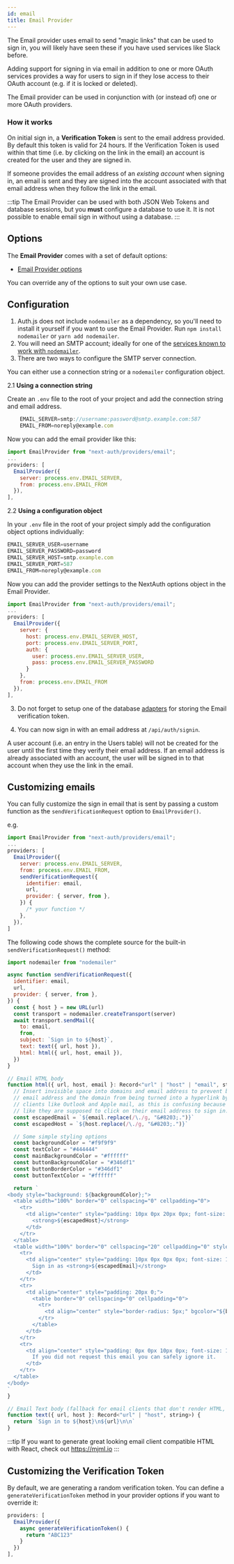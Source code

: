 ```yaml
---
id: email
title: Email Provider
---
```


The Email provider uses email to send "magic links" that can be used to sign in, you will likely have seen these if you have used services like Slack before.

Adding support for signing in via email in addition to one or more OAuth services provides a way for users to sign in if they lose access to their OAuth account (e.g. if it is locked or deleted).

The Email provider can be used in conjunction with (or instead of) one or more OAuth providers.

### How it works

On initial sign in, a **Verification Token** is sent to the email address provided. By default this token is valid for 24 hours. If the Verification Token is used within that time (i.e. by clicking on the link in the email) an account is created for the user and they are signed in.

If someone provides the email address of an _existing account_ when signing in, an email is sent and they are signed into the account associated with that email address when they follow the link in the email.

:::tip
The Email Provider can be used with both JSON Web Tokens and database sessions, but you **must** configure a database to use it. It is not possible to enable email sign in without using a database.
:::

## Options

The **Email Provider** comes with a set of default options:

- [Email Provider options](/guides/providers/email)

You can override any of the options to suit your own use case.

## Configuration

1. Auth.js does not include `nodemailer` as a dependency, so you'll need to install it yourself if you want to use the Email Provider. Run `npm install nodemailer` or `yarn add nodemailer`.
2. You will need an SMTP account; ideally for one of the [services known to work with `nodemailer`](https://community.nodemailer.com/2-0-0-beta/setup-smtp/well-known-services/).
3. There are two ways to configure the SMTP server connection.

You can either use a connection string or a `nodemailer` configuration object.

2.1 **Using a connection string**

Create an `.env` file to the root of your project and add the connection string and email address.

```js title=".env" {1}
	EMAIL_SERVER=smtp://username:password@smtp.example.com:587
	EMAIL_FROM=noreply@example.com
```

Now you can add the email provider like this:

```js {3} title="pages/api/auth/[...nextauth].js"
import EmailProvider from "next-auth/providers/email";
...
providers: [
  EmailProvider({
    server: process.env.EMAIL_SERVER,
    from: process.env.EMAIL_FROM
  }),
],
```

2.2 **Using a configuration object**

In your `.env` file in the root of your project simply add the configuration object options individually:

```js title=".env"
EMAIL_SERVER_USER=username
EMAIL_SERVER_PASSWORD=password
EMAIL_SERVER_HOST=smtp.example.com
EMAIL_SERVER_PORT=587
EMAIL_FROM=noreply@example.com
```

Now you can add the provider settings to the NextAuth options object in the Email Provider.

```js title="pages/api/auth/[...nextauth].js"
import EmailProvider from "next-auth/providers/email";
...
providers: [
  EmailProvider({
    server: {
      host: process.env.EMAIL_SERVER_HOST,
      port: process.env.EMAIL_SERVER_PORT,
      auth: {
        user: process.env.EMAIL_SERVER_USER,
        pass: process.env.EMAIL_SERVER_PASSWORD
      }
    },
    from: process.env.EMAIL_FROM
  }),
],
```

3. Do not forget to setup one of the database [adapters](/reference/adapters/overview) for storing the Email verification token.

4. You can now sign in with an email address at `/api/auth/signin`.

A user account (i.e. an entry in the Users table) will not be created for the user until the first time they verify their email address. If an email address is already associated with an account, the user will be signed in to that account when they use the link in the email.

## Customizing emails

You can fully customize the sign in email that is sent by passing a custom function as the `sendVerificationRequest` option to `EmailProvider()`.

e.g.

```js {3} title="pages/api/auth/[...nextauth].js"
import EmailProvider from "next-auth/providers/email";
...
providers: [
  EmailProvider({
    server: process.env.EMAIL_SERVER,
    from: process.env.EMAIL_FROM,
    sendVerificationRequest({
      identifier: email,
      url,
      provider: { server, from },
    }) {
      /* your function */
    },
  }),
]
```

The following code shows the complete source for the built-in `sendVerificationRequest()` method:

```js
import nodemailer from "nodemailer"

async function sendVerificationRequest({
  identifier: email,
  url,
  provider: { server, from },
}) {
  const { host } = new URL(url)
  const transport = nodemailer.createTransport(server)
  await transport.sendMail({
    to: email,
    from,
    subject: `Sign in to ${host}`,
    text: text({ url, host }),
    html: html({ url, host, email }),
  })
}

// Email HTML body
function html({ url, host, email }: Record<"url" | "host" | "email", string>) {
  // Insert invisible space into domains and email address to prevent both the
  // email address and the domain from being turned into a hyperlink by email
  // clients like Outlook and Apple mail, as this is confusing because it seems
  // like they are supposed to click on their email address to sign in.
  const escapedEmail = `${email.replace(/\./g, "&#8203;.")}`
  const escapedHost = `${host.replace(/\./g, "&#8203;.")}`

  // Some simple styling options
  const backgroundColor = "#f9f9f9"
  const textColor = "#444444"
  const mainBackgroundColor = "#ffffff"
  const buttonBackgroundColor = "#346df1"
  const buttonBorderColor = "#346df1"
  const buttonTextColor = "#ffffff"

  return `
<body style="background: ${backgroundColor};">
  <table width="100%" border="0" cellspacing="0" cellpadding="0">
    <tr>
      <td align="center" style="padding: 10px 0px 20px 0px; font-size: 22px; font-family: Helvetica, Arial, sans-serif; color: ${textColor};">
        <strong>${escapedHost}</strong>
      </td>
    </tr>
  </table>
  <table width="100%" border="0" cellspacing="20" cellpadding="0" style="background: ${mainBackgroundColor}; max-width: 600px; margin: auto; border-radius: 10px;">
    <tr>
      <td align="center" style="padding: 10px 0px 0px 0px; font-size: 18px; font-family: Helvetica, Arial, sans-serif; color: ${textColor};">
        Sign in as <strong>${escapedEmail}</strong>
      </td>
    </tr>
    <tr>
      <td align="center" style="padding: 20px 0;">
        <table border="0" cellspacing="0" cellpadding="0">
          <tr>
            <td align="center" style="border-radius: 5px;" bgcolor="${buttonBackgroundColor}"><a href="${url}" target="_blank" style="font-size: 18px; font-family: Helvetica, Arial, sans-serif; color: ${buttonTextColor}; text-decoration: none; border-radius: 5px; padding: 10px 20px; border: 1px solid ${buttonBorderColor}; display: inline-block; font-weight: bold;">Sign in</a></td>
          </tr>
        </table>
      </td>
    </tr>
    <tr>
      <td align="center" style="padding: 0px 0px 10px 0px; font-size: 16px; line-height: 22px; font-family: Helvetica, Arial, sans-serif; color: ${textColor};">
        If you did not request this email you can safely ignore it.
      </td>
    </tr>
  </table>
</body>
`
}

// Email Text body (fallback for email clients that don't render HTML, e.g. feature phones)
function text({ url, host }: Record<"url" | "host", string>) {
  return `Sign in to ${host}\n${url}\n\n`
}
```

:::tip
If you want to generate great looking email client compatible HTML with React, check out https://mjml.io
:::

## Customizing the Verification Token

By default, we are generating a random verification token. You can define a `generateVerificationToken` method in your provider options if you want to override it:

```js title="pages/api/auth/[...nextauth].js"
providers: [
  EmailProvider({
    async generateVerificationToken() {
      return "ABC123"
    }
  })
],
```
